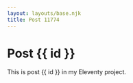 ```yaml
---
layout: layouts/base.njk
title: Post 11774
---
```


# Post {{ id }}

This is post {{ id }} in my Eleventy project.
